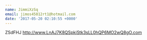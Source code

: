```yaml
---
name: JimmiXzSq
email: jimos45812rt1@hotmail.com
date: '2017-05-20 02:10:55 +0000'
---
```

ZSdFHJ http://www.LnAJ7K8QSpkiStk3sLL0hQP6MO2wQ8gO.com 